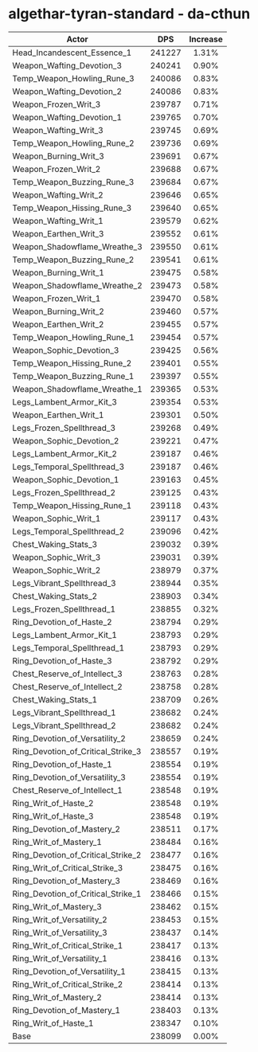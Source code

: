 # algethar-tyran-standard - da-cthun
| Actor | DPS | Increase |
|---|:---:|:---:|
|Head_Incandescent_Essence_1|241227|1.31%|
|Weapon_Wafting_Devotion_3|240241|0.90%|
|Temp_Weapon_Howling_Rune_3|240086|0.83%|
|Weapon_Wafting_Devotion_2|240086|0.83%|
|Weapon_Frozen_Writ_3|239787|0.71%|
|Weapon_Wafting_Devotion_1|239765|0.70%|
|Weapon_Wafting_Writ_3|239745|0.69%|
|Temp_Weapon_Howling_Rune_2|239736|0.69%|
|Weapon_Burning_Writ_3|239691|0.67%|
|Weapon_Frozen_Writ_2|239688|0.67%|
|Temp_Weapon_Buzzing_Rune_3|239684|0.67%|
|Weapon_Wafting_Writ_2|239646|0.65%|
|Temp_Weapon_Hissing_Rune_3|239640|0.65%|
|Weapon_Wafting_Writ_1|239579|0.62%|
|Weapon_Earthen_Writ_3|239552|0.61%|
|Weapon_Shadowflame_Wreathe_3|239550|0.61%|
|Temp_Weapon_Buzzing_Rune_2|239541|0.61%|
|Weapon_Burning_Writ_1|239475|0.58%|
|Weapon_Shadowflame_Wreathe_2|239473|0.58%|
|Weapon_Frozen_Writ_1|239470|0.58%|
|Weapon_Burning_Writ_2|239460|0.57%|
|Weapon_Earthen_Writ_2|239455|0.57%|
|Temp_Weapon_Howling_Rune_1|239454|0.57%|
|Weapon_Sophic_Devotion_3|239425|0.56%|
|Temp_Weapon_Hissing_Rune_2|239401|0.55%|
|Temp_Weapon_Buzzing_Rune_1|239397|0.55%|
|Weapon_Shadowflame_Wreathe_1|239365|0.53%|
|Legs_Lambent_Armor_Kit_3|239354|0.53%|
|Weapon_Earthen_Writ_1|239301|0.50%|
|Legs_Frozen_Spellthread_3|239268|0.49%|
|Weapon_Sophic_Devotion_2|239221|0.47%|
|Legs_Lambent_Armor_Kit_2|239187|0.46%|
|Legs_Temporal_Spellthread_3|239187|0.46%|
|Weapon_Sophic_Devotion_1|239163|0.45%|
|Legs_Frozen_Spellthread_2|239125|0.43%|
|Temp_Weapon_Hissing_Rune_1|239118|0.43%|
|Weapon_Sophic_Writ_1|239117|0.43%|
|Legs_Temporal_Spellthread_2|239096|0.42%|
|Chest_Waking_Stats_3|239032|0.39%|
|Weapon_Sophic_Writ_3|239031|0.39%|
|Weapon_Sophic_Writ_2|238979|0.37%|
|Legs_Vibrant_Spellthread_3|238944|0.35%|
|Chest_Waking_Stats_2|238903|0.34%|
|Legs_Frozen_Spellthread_1|238855|0.32%|
|Ring_Devotion_of_Haste_2|238794|0.29%|
|Legs_Lambent_Armor_Kit_1|238793|0.29%|
|Legs_Temporal_Spellthread_1|238793|0.29%|
|Ring_Devotion_of_Haste_3|238792|0.29%|
|Chest_Reserve_of_Intellect_3|238763|0.28%|
|Chest_Reserve_of_Intellect_2|238758|0.28%|
|Chest_Waking_Stats_1|238709|0.26%|
|Legs_Vibrant_Spellthread_1|238682|0.24%|
|Legs_Vibrant_Spellthread_2|238682|0.24%|
|Ring_Devotion_of_Versatility_2|238659|0.24%|
|Ring_Devotion_of_Critical_Strike_3|238557|0.19%|
|Ring_Devotion_of_Haste_1|238554|0.19%|
|Ring_Devotion_of_Versatility_3|238554|0.19%|
|Chest_Reserve_of_Intellect_1|238548|0.19%|
|Ring_Writ_of_Haste_2|238548|0.19%|
|Ring_Writ_of_Haste_3|238548|0.19%|
|Ring_Devotion_of_Mastery_2|238511|0.17%|
|Ring_Writ_of_Mastery_1|238484|0.16%|
|Ring_Devotion_of_Critical_Strike_2|238477|0.16%|
|Ring_Writ_of_Critical_Strike_3|238475|0.16%|
|Ring_Devotion_of_Mastery_3|238469|0.16%|
|Ring_Devotion_of_Critical_Strike_1|238466|0.15%|
|Ring_Writ_of_Mastery_3|238462|0.15%|
|Ring_Writ_of_Versatility_2|238453|0.15%|
|Ring_Writ_of_Versatility_3|238437|0.14%|
|Ring_Writ_of_Critical_Strike_1|238417|0.13%|
|Ring_Writ_of_Versatility_1|238416|0.13%|
|Ring_Devotion_of_Versatility_1|238415|0.13%|
|Ring_Writ_of_Critical_Strike_2|238414|0.13%|
|Ring_Writ_of_Mastery_2|238414|0.13%|
|Ring_Devotion_of_Mastery_1|238403|0.13%|
|Ring_Writ_of_Haste_1|238347|0.10%|
|Base|238099|0.00%|
